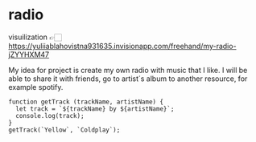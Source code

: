 # radio

visuilization 👉🏻 https://yuliiablahovistna931635.invisionapp.com/freehand/my-radio-jZYYHXM47

My idea for project is create my own radio with music that I like. I will be able to share it with friends, go to artist´s album to another resource, for example spotify.

```
function getTrack (trackName, artistName) {
  let track = `${trackName} by ${artistName}`;
  console.log(track);
}
getTrack(`Yellow`, `Coldplay`);
```
